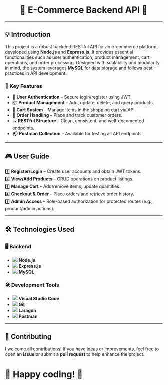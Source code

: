 <p align="center">
  <h1 align="center">🛒 E-Commerce Backend API 🛒</h1>
</p>

---
## 💡 Introduction  
This project is a robust backend RESTful API for an e-commerce platform, developed using **Node.js** and **Express.js**. It provides essential functionalities such as user authentication, product management, cart operations, and order processing. Designed with scalability and modularity in mind, the system leverages **MySQL** for data storage and follows best practices in API development.

### 🌟 Key Features  
- 🔐 **User Authentication** – Secure login/register using JWT.  
- 📦 **Product Management** – Add, update, delete, and query products.  
- 🛒 **Cart System** – Manage items in the shopping cart via API.  
- 📑 **Order Handling** – Place and track customer orders.  
- 🔍 **RESTful Structure** – Clean, consistent, and well-documented endpoints.
- 📬 **Postman Collection** – Available for testing all API endpoints.

---
## 🎮 User Guide  
1️⃣ **Register/Login** – Create user accounts and obtain JWT tokens.  
2️⃣ **View/Add Products** – CRUD operations on product listings.  
3️⃣ **Manage Cart** – Add/remove items, update quantities.  
4️⃣ **Checkout & Order** – Place orders and retrieve order history.  
5️⃣ **Admin Access** – Role-based authorization for protected routes (e.g., product/admin actions).

---
## 🛠 Technologies Used
### 🖥 **Backend**
- <img src="uploads/skill-icons--nodejs-light.png"> **Node.js**
- <img src="uploads/skill-icons--expressjs-light.png"> **Express.js**
- <img src="uploads/skill-icons--mysql-light.png"> **MySQL**

### 🛠 **Development Tools**
- <img src="uploads/skill-icons--vscode-light.png"> **Visual Studio Code**
- <img src="uploads/skill-icons--git.png"> **Git**
- <img src="uploads/simple-icons--laragon.png"> **Laragon**
- <img src="uploads/skill-icons--postman.png"> **Postman**
---
## 🤝 **Contributing**
I welcome all contributions! If you have ideas or improvements, feel free to open an **issue** or submit a **pull request** to help enhance the project.

# 📣 Happy coding! 🚀